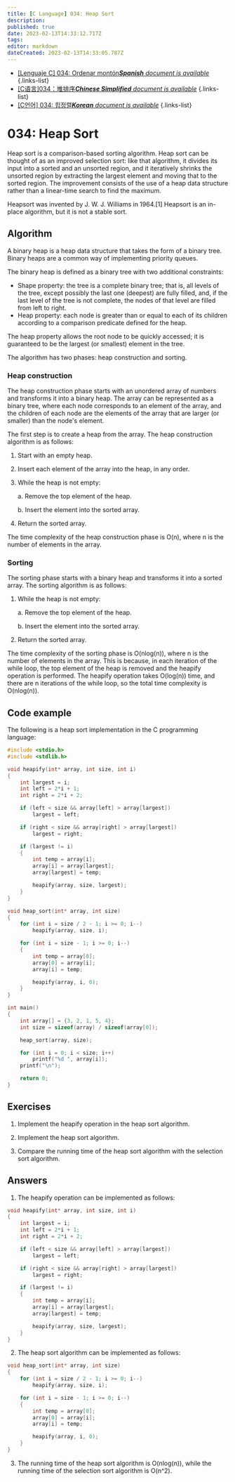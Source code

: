 ```yaml
---
title: [C Language] 034: Heap Sort
description: 
published: true
date: 2023-02-13T14:33:12.717Z
tags: 
editor: markdown
dateCreated: 2023-02-13T14:33:05.787Z
---
```


- [[Lenguaje C] 034: Ordenar montón***Spanish** document is available*](/es/Knowledge-base/Algorithm/c-language-034-heap-sort)
{.links-list}
- [[C语言]034：堆排序***Chinese Simplified** document is available*](/zh/Knowledge-base/Algorithm/c-language-034-heap-sort)
{.links-list}
- [[C언어] 034: 힙정렬***Korean** document is available*](/ko/Knowledge-base/Algorithm/c-language-034-heap-sort)
{.links-list}


# 034: Heap Sort

Heap sort is a comparison-based sorting algorithm. Heap sort can be thought of as an improved selection sort: like that algorithm, it divides its input into a sorted and an unsorted region, and it iteratively shrinks the unsorted region by extracting the largest element and moving that to the sorted region. The improvement consists of the use of a heap data structure rather than a linear-time search to find the maximum.

Heapsort was invented by J. W. J. Williams in 1964.[1] Heapsort is an in-place algorithm, but it is not a stable sort.

## Algorithm

A binary heap is a heap data structure that takes the form of a binary tree. Binary heaps are a common way of implementing priority queues.

The binary heap is defined as a binary tree with two additional constraints:

* Shape property: the tree is a complete binary tree; that is, all levels of the tree, except possibly the last one (deepest) are fully filled, and, if the last level of the tree is not complete, the nodes of that level are filled from left to right.
* Heap property: each node is greater than or equal to each of its children according to a comparison predicate defined for the heap.

The heap property allows the root node to be quickly accessed; it is guaranteed to be the largest (or smallest) element in the tree.

The algorithm has two phases: heap construction and sorting.

### Heap construction

The heap construction phase starts with an unordered array of numbers and transforms it into a binary heap. The array can be represented as a binary tree, where each node corresponds to an element of the array, and the children of each node are the elements of the array that are larger (or smaller) than the node's element.

The first step is to create a heap from the array. The heap construction algorithm is as follows:

1.  Start with an empty heap.

2.  Insert each element of the array into the heap, in any order.

3.  While the heap is not empty:

    a.  Remove the top element of the heap.

    b.  Insert the element into the sorted array.

4.  Return the sorted array.

The time complexity of the heap construction phase is O(n), where n is the number of elements in the array.

### Sorting

The sorting phase starts with a binary heap and transforms it into a sorted array. The sorting algorithm is as follows:

1.  While the heap is not empty:

    a.  Remove the top element of the heap.

    b.  Insert the element into the sorted array.

2.  Return the sorted array.

The time complexity of the sorting phase is O(nlog(n)), where n is the number of elements in the array. This is because, in each iteration of the while loop, the top element of the heap is removed and the heapify operation is performed. The heapify operation takes O(log(n)) time, and there are n iterations of the while loop, so the total time complexity is O(nlog(n)).

## Code example

The following is a heap sort implementation in the C programming language:

```c
#include <stdio.h>
#include <stdlib.h>

void heapify(int* array, int size, int i)
{
    int largest = i;
    int left = 2*i + 1;
    int right = 2*i + 2;

    if (left < size && array[left] > array[largest])
        largest = left;

    if (right < size && array[right] > array[largest])
        largest = right;

    if (largest != i)
    {
        int temp = array[i];
        array[i] = array[largest];
        array[largest] = temp;

        heapify(array, size, largest);
    }
}

void heap_sort(int* array, int size)
{
    for (int i = size / 2 - 1; i >= 0; i--)
        heapify(array, size, i);

    for (int i = size - 1; i >= 0; i--)
    {
        int temp = array[0];
        array[0] = array[i];
        array[i] = temp;

        heapify(array, i, 0);
    }
}

int main()
{
    int array[] = {3, 2, 1, 5, 4};
    int size = sizeof(array) / sizeof(array[0]);

    heap_sort(array, size);

    for (int i = 0; i < size; i++)
        printf("%d ", array[i]);
    printf("\n");

    return 0;
}
```

## Exercises

1.  Implement the heapify operation in the heap sort algorithm.

2.  Implement the heap sort algorithm.

3.  Compare the running time of the heap sort algorithm with the selection sort algorithm.

## Answers

1.  The heapify operation can be implemented as follows:

```c
void heapify(int* array, int size, int i)
{
    int largest = i;
    int left = 2*i + 1;
    int right = 2*i + 2;

    if (left < size && array[left] > array[largest])
        largest = left;

    if (right < size && array[right] > array[largest])
        largest = right;

    if (largest != i)
    {
        int temp = array[i];
        array[i] = array[largest];
        array[largest] = temp;

        heapify(array, size, largest);
    }
}
```

2.  The heap sort algorithm can be implemented as follows:

```c
void heap_sort(int* array, int size)
{
    for (int i = size / 2 - 1; i >= 0; i--)
        heapify(array, size, i);

    for (int i = size - 1; i >= 0; i--)
    {
        int temp = array[0];
        array[0] = array[i];
        array[i] = temp;

        heapify(array, i, 0);
    }
}
```

3.  The running time of the heap sort algorithm is O(nlog(n)), while the running time of the selection sort algorithm is O(n^2).